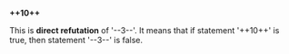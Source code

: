 **++10++**

This is **direct refutation** of '--3--'. It means that if statement '++10++' is true, then statement '--3--' is false. 
